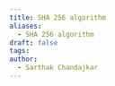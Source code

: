 ```yaml
---
title: SHA 256 algorithm
aliases:
  - SHA 256 algorithm
draft: false
tags: 
author:
  - Sarthak Chandajkar
---
```


